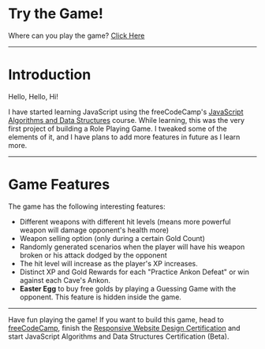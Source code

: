# Try the Game!
Where can you play the game? [Click Here](https://ankondeyani.github.io/RPG-Game--Ankon-Repeller/)

---

# Introduction

Hello, Hello, Hi!

I have started learning JavaScript using the freeCodeCamp's [JavaScript Algorithms and Data Structures](https://www.freecodecamp.org/learn/javascript-algorithms-and-data-structures-v8) course. While learning, this was the very first project of building a Role Playing Game. I tweaked some of the elements of it, and I have plans to add more features in future as I learn more. 

---

# Game Features

The game has the following interesting features:
- Different weapons with different hit levels (means more powerful weapon will damage opponent's health more)
- Weapon selling option (only during a certain Gold Count)
- Randomly generated scenarios when the player will have his weapon broken or his attack dodged by the opponent
- The hit level will increase as the player's XP increases.
- Distinct XP and Gold Rewards for each "Practice Ankon Defeat" or win against each Cave's Ankon.
- **Easter Egg** to buy free golds by playing a Guessing Game with the opponent. This feature is hidden inside the game. 

---

Have fun playing the game! If you want to build this game, head to [freeCodeCamp](https://www.freecodecamp.org), finish the [Responsive Website Design Certification](https://www.freecodecamp.org/learn/2022/responsive-web-design/) and start JavaScript Algorithms and Data Structures Certification (Beta).
